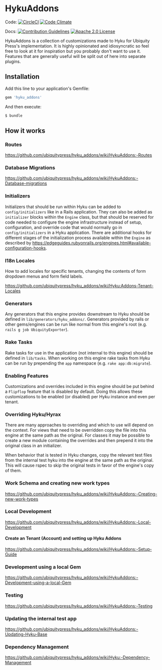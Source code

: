 # HykuAddons
Code: [![CircleCI](https://circleci.com/gh/ubiquitypress/hyku_addons.svg?style=svg)](https://circleci.com/gh/ubiquitypress/hyku_addons)
[![Code Climate](https://codeclimate.com/github/ubiquitypress/hyku_addons/badges/gpa.svg)](https://codeclimate.com/github/ubiquitypress/hyku_addons)

Docs: [![Contribution Guidelines](http://img.shields.io/badge/CONTRIBUTING-Guidelines-blue.svg)](./CONTRIBUTING.md)
[![Apache 2.0 License](http://img.shields.io/badge/APACHE2-license-blue.svg)](./LICENSE)

HykuAddons is a collection of customizations made to Hyku for Ubiquity Press's implementation.  It is highly opinionated and idiosyncratic so feel free to look at it for inspiration but you probably don't want to use it.  Features that are generally useful will be split out of here into separate plugins.

## Installation

Add this line to your application's Gemfile:

```ruby
gem 'hyku_addons'
```

And then execute:

```bash
$ bundle
```

## How it works

### Routes

https://github.com/ubiquitypress/hyku_addons/wiki/HykuAddons:-Routes

### Database Migrations

https://github.com/ubiquitypress/hyku_addons/wiki/HykuAddons:-Database-migrations

### Initializers

Initializers that should be run within Hyku can be added to `config/initializers` like in a Rails application.  They can also be added as `initializer` blocks within the `Engine` class, but that should be reserved for code needed to configure the engine infrastructure instead of setup, configuration, and override code that would normally go in `config/initializers` in a Hyku application. There are additional hooks for different stages of the initialization process available within the `Engine` as described by https://edgeguides.rubyonrails.org/engines.html#available-configuration-hooks.

### I18n Locales

How to add locales for specific tenants, changing the contents of form dropdown menus and form field labels.

https://github.com/ubiquitypress/hyku_addons/wiki/Hyku:Addons-Tenant-Locales

### Generators

Any generators that this engine provides downstream to Hyku should be defined in `lib/generators/hyku_addons/`.  Generators provided by rails or other gems/engines can be run like normal from this engine's root (e.g. `rails g job UbiquityExporter`).

### Rake Tasks

Rake tasks for use in the application (not internal to this engine) should be defined in `lib/tasks`.  When working on this engine rake tasks from Hyku can be run by prepending the `app` namespace (e.g. `rake app:db:migrate`).

### Enabling Features

Customizations and overrides included in this engine should be put behind a `Flipflop` feature that is disabled by default.  Doing this allows these customizations to be enabled (or disabled) per Hyku instance and even per tenant.

### Overriding Hyku/Hyrax

There are many approaches to overriding and which to use will depend on the context.  For views that need to be overridden copy the file into this engine at the same path as the original.  For classes it may be possible to create a new module containing the overrides and then prepend it into the original class in an initializer.

When behavior that is tested in Hyku changes, copy the relevant test files from the internal test hyku into the engine at the same path as the original.  This will cause rspec to skip the original tests in favor of the engine's copy of them.

### Work Schema and creating new work types

https://github.com/ubiquitypress/hyku_addons/wiki/HykuAddons:-Creating-new-work-types

### Local Development

https://github.com/ubiquitypress/hyku_addons/wiki/HykuAddons:-Local-Development

#### Create an Tenant (Account) and setting up Hyku Addons

https://github.com/ubiquitypress/hyku_addons/wiki/HykuAddons:-Setup-Guide

### Development using a local Gem

https://github.com/ubiquitypress/hyku_addons/wiki/HykuAddons:-Development-using-a-local-Gem

### Testing

https://github.com/ubiquitypress/hyku_addons/wiki/HykuAddons:-Testing

### Updating the internal test app

https://github.com/ubiquitypress/hyku_addons/wiki/HykuAddons:-Updating-Hyku-Base

### Dependency Management

https://github.com/ubiquitypress/hyku_addons/wiki/Hyku:-Dependency-Management
